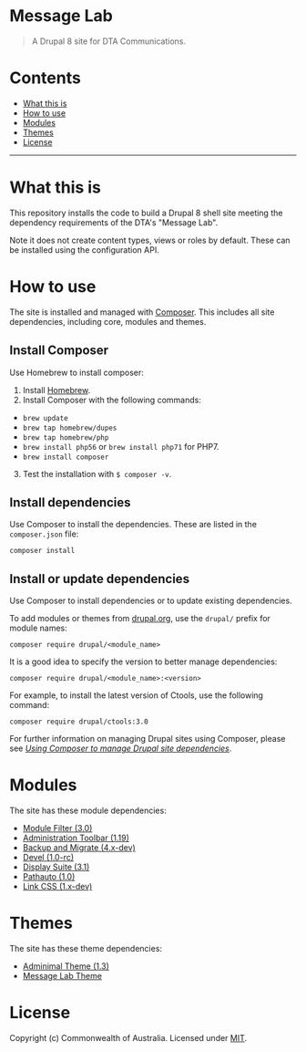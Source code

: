 Message Lab
===========

> A Drupal 8 site for DTA Communications.

# Contents

* [What this is](#what-this-is)
* [How to use](#how-to-use)
* [Modules](#modules)
* [Themes](#themes)
* [License](#license)
-----------------------------------------
# What this is

This repository installs the code to build a Drupal 8 shell site meeting the dependency requirements of the DTA's "Message Lab".

Note it does not create content types, views or roles by default. These can be installed using the configuration API.

# How to use

The site is installed and managed with [Composer](https://getcomposer.org/). This includes all site dependencies, including core, modules and themes.

## Install Composer

Use Homebrew to install composer:
1. Install [Homebrew](https://brew.sh/).
2. Install Composer with the following commands:
  * `brew update`
  * `brew tap homebrew/dupes`
  * `brew tap homebrew/php`
  * `brew install php56` or `brew install php71` for PHP7.
  * `brew install composer`
3. Test the installation with `$ composer -v`.

## Install dependencies
Use Composer to install the dependencies. These are listed in the `composer.json` file:

`composer install`

## Install or update dependencies
Use Composer to install dependencies or to update existing dependencies.

To add modules or themes from [drupal.org](https://drupal.org), use the `drupal/` prefix for module names:

`composer require drupal/<module_name>`

It is a good idea to specify the version to better manage dependencies:

`composer require drupal/<module_name>:<version>`

For example, to install the latest version of Ctools, use the following command:

`composer require drupal/ctools:3.0`

For further information on managing Drupal sites using Composer, please see [*Using Composer to manage Drupal site dependencies*](https://www.drupal.org/docs/develop/using-composer/using-composer-to-manage-drupal-site-dependencies).

# Modules

The site has these module dependencies:
* [Module Filter (3.0)](https://drupal.org/project/module_filter)
* [Administration Toolbar (1.19)](https://drupal.org/project/admin_toolbar)
* [Backup and Migrate (4.x-dev)](https://drupal.org/project/backup_migrate)
* [Devel (1.0-rc)](https://drupal.org/project/devel)
* [Display Suite (3.1)](https://drupal.org/project/ds)
* [Pathauto (1.0)](https://drupal.org/project/pathauto)
* [Link CSS (1.x-dev)](https://www.drupal.org/project/link_css)

# Themes

The site has these theme dependencies:
* [Adminimal Theme (1.3)](https://drupal.org/project/adminimal_theme)
* [Message Lab Theme](https://github.com/govau/message-lab-theme)

# License

Copyright (c) Commonwealth of Australia. Licensed under [MIT](https://raw.githubusercontent.com/govau/uikit/master/LICENSE).
